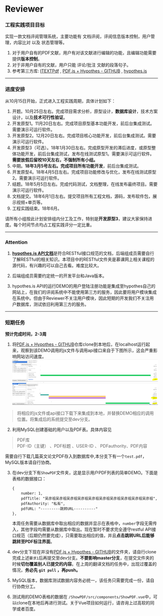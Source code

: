# Reviewer

### 工程实践项目目标
实现一款文档评阅管理系统，主要功能有 文档评阅，评阅信息版本控制，用户管理，内容比对 以及 状态管理等。
1. 对于用户自有的PDF文献，用户有对该文献进行编辑的功能，且编辑功能需要提供**版本控制**。
2. 对于非用户自有的文献，用户只能 评论/批注 文献的段落句子。
3. 参考第三方库: [ITEXTPdf](https://developers.itextpdf.com/content/itext-7-examples/itext-7-manipulating-existing-pdf) , [PDF.js + Hypothes - GITHUB](https://github.com/hypothesis/pdf.js-hypothes.is) , [hypothes.is](https://web.hypothes.is/)


------

### 进度安排
从10月15日开始，正式进入工程实践周期，具体计划如下：
1. 开题。10月25日左右。完成项目需求分析，原型设计，**数据库设计**，技术方案设计，以及**技术可行性验证**。
2. 开发原型1。11月20日左右。完成项目原型基本功能开发，前后台集成测试。需要演示可运行软件。
3. 开发原型2。12月20日左右。完成项目核心功能开发，前后台集成测试。需要演示可运行软件。
4. 开发原型3（可选）。18年1月30日左右。完成原型开发的滞后进度，或原型整体功能开发，前后台集成测试，发布在线测试原型1。需要演示可运行软件。   
**需要放假后留校10天左右，不强制所有小组。**    
5. 中期。**18年3月5号左右。完成项目所有功能开发**，前后台集成测试。
6. 开发原型4。18年4月5日左右。完成项目功能修改与优化，发布在线测试原型2。需要演示可运行软件。
7. 结题。18年5月5日左右。完成代码测试，文档整理，在线发布最终项目。需要演示可运行软件。
8. 文档提交。18年6月1日左右。提交项目所有工程文档，源码，发布软件包，展示视频+单页等。
9. 工程实践结束。18年6月。

请所有小组按此计划安排组内分工及工作，特别是**开发原型3**，建议大家保持进度。每个时间节点均占工程实践评分一定比重。
     

-----
### Attention
1. [**hypothes.is API文档**](https://h.readthedocs.io/en/latest/api/#)是符合RESTful接口规范的文档，后端组成员需要自行了解RESTful的相关知识。本项目中的RESTful文件夹是慕课网上相关课程的源代码，有兴趣的可以自己去看。难度比较大。

2. 后端组成员需要约定统一的开发平台和Java版本。

3. hypothes.is API的运行DEMO的用户登陆注册功能是集成至hypothes自己的网站上，在我们的评阅系统中不能使用第三方的服务，因此要将用户模块集成在系统中。但由于Reviewer不关注用户模块，因此短期的开发我们不关注用户数据库，测试依旧利用第三方的服务。


----
### 短期任务
**预计完成时间，2-3周**
1. 将[PDF.js + Hypothes - GITHUB](https://github.com/hypothesis/pdf.js-hypothes.is)仓库clone到本地后，在localhost运行起来，观察到该DEMO调用的js文件与调用api接口来自于下图所示，这会严重影响网站访问速度。
![Alt text](https://github.com/fenbitou/Reviewer/raw/dev/picture/s1.jpg)
![Alt text](https://github.com/fenbitou/Reviewer/raw/dev/picture/s2.jpg)
> 将相应的js文件或api接口下载下来集成到本地，并替换DEMO相应的调用位置。将集成后的系统提交至dev分支。   


2. 利用MySQL创建基础的用户以及PDF表。具体内容见
>   PDF库   
    PDF-ID（主键） 、PDF标题 、USER-ID 、 PDFauthority、PDF内容   

需要自行下载几篇英文论文PDF存入到数据库中,本分支下有一个`test.pdf`，MySQL版本请自行协商。   


3. 在dev分支下有`ShowPDF`文件夹，这是显示用户PDF列表的简单DEMO。下面是表格的数据接口：
    ```
    {
        number: 1,
        pdfTitle: "吴彦祖吴彦祖吴彦祖吴彦祖吴彦祖吴彦祖吴彦祖吴彦祖吴彦祖吴彦祖",
        pdfAuthority: "私有",
        pdfURL: "---------跳转URL----------"
    },
    ```
    本周任务需要从数据库中取出相应的数据并显示在表格中，`number`字段无需传入，其他字段均需要从数据库中取出。现在暂时不要求完全遵守restful API接口规范（后期仍然要完成），只需要取出相应的值，并且**点击跳转URL后能够跳转至PDF标注界面**。    


4. dev分支下现在并没有[PDF.js + Hypothes - GITHUB](https://github.com/hypothesis/pdf.js-hypothes.is)的文件夹，请自行clone完成上述`要求1`后再提交至dev分支。**不要影响master分支**，在提交文件夹的时候**切勿覆盖别人已提交的内容**。在上周的翻译文档的任务中，出现过覆盖的情况，**务必先 `git pull` ，再push。**     


5. MySQL版本，数据库测试数据内容务必统一，该任务只需要完成一份，请自行协商分工。    


6. 测试用的DEMO表格的数据在 `/ShowPDF/src/components/ShowPDF.vue`中，可以clone在本地后再进行测试。关于Vue项目如何运行，请咨询上过高软的同学或者百度。   
